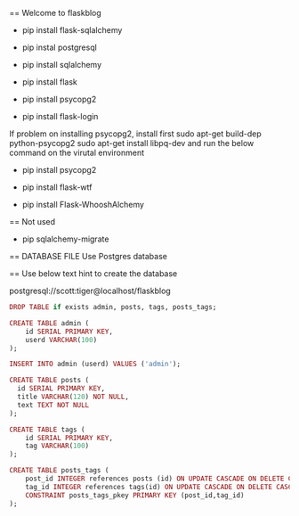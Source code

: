 == Welcome to flaskblog

 - pip install flask-sqlalchemy

- pip instal postgresql
- pip install sqlalchemy
- pip install flask
- pip install psycopg2
- pip install flask-login

If problem on installing psycopg2, install first
	sudo apt-get build-dep python-psycopg2
	sudo apt-get install libpq-dev
and
run the below command on the virutal environment

- pip install psycopg2

- pip install flask-wtf
- pip install Flask-WhooshAlchemy

== Not used
- pip sqlalchemy-migrate



== DATABASE FILE
Use Postgres database

== Use below text hint to create the database

postgresql://scott:tiger@localhost/flaskblog

```ruby
DROP TABLE if exists admin, posts, tags, posts_tags;

CREATE TABLE admin (
	id SERIAL PRIMARY KEY,
	userd VARCHAR(100)
);

INSERT INTO admin (userd) VALUES ('admin');

CREATE TABLE posts (
  id SERIAL PRIMARY KEY,
  title VARCHAR(120) NOT NULL,
  text TEXT NOT NULL
);

CREATE TABLE tags (
	id SERIAL PRIMARY KEY,
	tag VARCHAR(100)
);

CREATE TABLE posts_tags (
	post_id INTEGER references posts (id) ON UPDATE CASCADE ON DELETE CASCADE,
	tag_id INTEGER references tags(id) ON UPDATE CASCADE ON DELETE CASCADE,
	CONSTRAINT posts_tags_pkey PRIMARY KEY (post_id,tag_id)
);
```